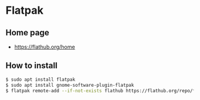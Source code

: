 # Flatpak


## Home page

- https://flathub.org/home

## How to install
```sh
$ sudo apt install flatpak
$ sudo apt install gnome-software-plugin-flatpak
$ flatpak remote-add --if-not-exists flathub https://flathub.org/repo/flathub.flatpakrepo
```
